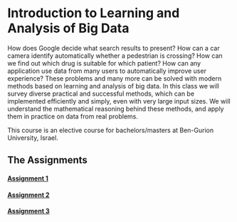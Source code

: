 # Introduction to Learning and Analysis of Big Data

How does Google decide what search results to present? How can a car camera identify automatically whether a pedestrian is crossing? How can we find out which
drug is suitable for which patient? How can any application use data from many users to automatically improve user experience?
These problems and many more can be solved with modern methods based on learning and analysis of big data. In this class we will survey diverse practical and
successful methods, which can be implemented efficiently and simply, even with very large input sizes. We will understand the mathematical reasoning behind these
methods, and apply them in practice on data from real problems.

This course is an elective course for bachelors/masters at Ben-Gurion University, Israel.

## The Assignments

#### [Assignment 1](https://www.cs.bgu.ac.il/~inabd211/wiki.files/ex1.pdf)
#### [Assignment 2](https://www.cs.bgu.ac.il/~inabd211/wiki.files/ex2.pdf)
#### [Assignment 3](https://www.cs.bgu.ac.il/~inabd211/wiki.files/ex3.pdf)
